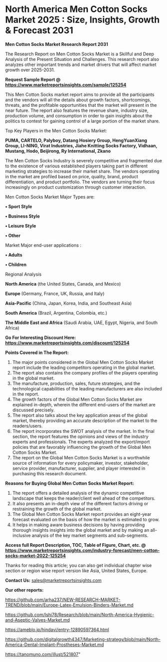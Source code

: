 # North America Men Cotton Socks Market 2025 : Size, Insights, Growth & Forecast 2031

<strong>Men Cotton Socks Market Research Report 2031</strong>

The Research Report on Men Cotton Socks Market is a Skillful and Deep Analysis of the Present Situation and Challenges. This research report also analyzes other important trends and market drivers that will affect market growth over 2025-2031.

<strong>Request Sample Report @ <a href=https://www.marketreportsinsights.com/sample/125254>https://www.marketreportsinsights.com/sample/125254</a></strong>

This Men Cotton Socks market report aims to provide all the participants and the vendors will all the details about growth factors, shortcomings, threats, and the profitable opportunities that the market will present in the near future. The report also features the revenue share, industry size, production volume, and consumption in order to gain insights about the politics to contest for gaining control of a large portion of the market share.

Top Key Players in the Men Cotton Socks Market:

<strong>PUMA, CARTELO, Palyboy, Datang Hosiery Group, HengYuanXiang Group, LI-NING, Virat Industries, Jiahe Knitting Socks Factory, Vidhaan, Mustang, Hodo, Beijirong, Ry International, Zkano</strong>

The Men Cotton Socks Industry is severely competitive and fragmented due to the existence of various established players taking part in different marketing strategies to increase their market share. The vendors operating in the market are profiled based on price, quality, brand, product differentiation, and product portfolio. The vendors are turning their focus increasingly on product customization through customer interaction.

Men Cotton Socks Market Major Types are:

<strong>• Sport Style

• Business Style

• Leisure Style

• Other</strong>

Market Major end-user applications :

<strong>• Adults

• Children</strong>

Regional Analysis

</u><strong><b>North America</b></strong> (the United States, Canada, and Mexico)

<strong><b>Europe </b></strong>(Germany, France, UK, Russia, and Italy)

<strong><b>Asia-Pacific</b></strong> (China, Japan, Korea, India, and Southeast Asia)

<strong><b>South America</b></strong> (Brazil, Argentina, Colombia, etc.)

<strong><b>The Middle East and Africa</b></strong> (Saudi Arabia, UAE, Egypt, Nigeria, and South Africa)

<strong>Go For Interesting Discount Here: <a href=https://www.marketreportsinsights.com/discount/125254>https://www.marketreportsinsights.com/discount/125254</a></strong>

<strong>Points Covered in The Report:</strong>
<ol>
  <li>The major points considered in the Global Men Cotton Socks Market report include the leading competitors operating in the global market.</li>
  <li>The report also contains the company profiles of the players operating in the global market.</li>
  <li>The manufacture, production, sales, future strategies, and the technological capabilities of the leading manufacturers are also included in the report.</li>
  <li>The growth factors of the Global Men Cotton Socks Market are explained in-depth, wherein the different end-users of the market are discussed precisely.</li>
  <li>The report also talks about the key application areas of the global market, thereby providing an accurate description of the market to the readers/users.</li>
  <li>The report incorporates the SWOT analysis of the market. In the final section, the report features the opinions and views of the industry experts and professionals. The experts analyzed the export/import policies that are favorably influencing the growth of the Global Men Cotton Socks Market.</li>
  <li>The report on the Global Men Cotton Socks Market is a worthwhile source of information for every policymaker, investor, stakeholder, service provider, manufacturer, supplier, and player interested in purchasing this research document.</li>
</ol>
<strong>Reasons for Buying Global Men Cotton Socks Market Report:</strong>

<ol>
  <li>The report offers a detailed analysis of the dynamic competitive landscape that keeps the reader/client well ahead of the competitors.</li>
  <li>It also presents an in-depth view of the different factors driving or restraining the growth of the global market.</li>
  <li>The Global Men Cotton Socks Market report provides an eight-year forecast evaluated on the basis of how the market is estimated to grow.</li>
  <li>It helps in making aware business decisions by having providing thorough insights insights into the global market and by making an all-inclusive analysis of the key market segments and sub-segments.</li>
</ol>
<strong>Access full Report Description, TOC, Table of Figure, Chart, etc. @ <a href=https://www.marketreportsinsights.com/industry-forecast/men-cotton-socks-market-2022-125254>https://www.marketreportsinsights.com/industry-forecast/men-cotton-socks-market-2022-125254</a></strong>


Thanks for reading this article; you can also get individual chapter wise section or region wise report version like Asia, United States, Europe.

<strong>Contact Us:</strong>
sales@marketreportsinsights.com

<strong>Our other reports:</strong>

<a href=https://github.com/arha237/NEW-RESEARCH-MARKET-TREND/blob/main/Europe-Latex-Emulsion-Binders-Market.md>https://github.com/arha237/NEW-RESEARCH-MARKET-TREND/blob/main/Europe-Latex-Emulsion-Binders-Market.md</a>

<a href=https://github.com/Ishi78/Research/blob/main/North-America-Hygienic-and-Aseptic-Valves-Market.md>https://github.com/Ishi78/Research/blob/main/North-America-Hygienic-and-Aseptic-Valves-Market.md</a>

<a href=https://ameblo.jp/hindavi/entry-12890597364.html>https://ameblo.jp/hindavi/entry-12890597364.html</a>

<a href=https://github.com/digitalgrowth4347/Marketing-strategy/blob/main/North-America-Dental-Implant-Prostheses-Market.md>https://github.com/digitalgrowth4347/Marketing-strategy/blob/main/North-America-Dental-Implant-Prostheses-Market.md</a>

<a href=https://tanomuno.com/illust/521807>https://tanomuno.com/illust/521807</a>"

